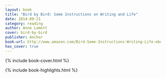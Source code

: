 ```yaml
---
layout: book
title: "Bird by Bird: Some Instructions on Writing and Life"
date: 2014-09-21
category: reading
author: Anne Lamott
cover: bird-by-bird
publisher: Anchor
book-url: http://www.amazon.com/Bird-Some-Instructions-Writing-Life-ebook/dp/B000SEGI8Q/ref=tmm_kin_title_0?_encoding=UTF8&sr=&qid=
has_cover: true
---
```

{% include book-cover.html %}

{% include book-highlights.html %}
